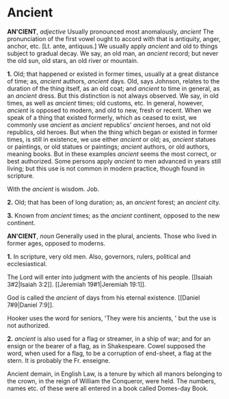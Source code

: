 # Ancient

**AN'CIENT**, _adjective_ Usually pronounced most anomalously, _ancient_ The pronunciation of the first vowel ought to accord with that is antiquity, anger, anchor, etc. \[Lt. ante, antiquus.\] We usually apply _ancient_ and old to things subject to gradual decay. We say, an old man, an _ancient_ record; but never the old sun, old stars, an old river or mountain.

**1.** Old; that happened or existed in former times, usually at a great distance of time; as, _ancient_ authors, _ancient_ days. Old, says Johnson, relates to the duration of the thing itself, as an old coat; and _ancient_ to time in general, as an _ancient_ dress. But this distinction is not always observed. We say, in old times, as well as _ancient_ times; old customs, etc. In general, however, _ancient_ is opposed to modern, and old to new, fresh or recent. When we speak of a thing that existed formerly, which as ceased to exist, we commonly use _ancient_ as _ancient_ republics' _ancient_ heroes, and not old republics, old heroes. But when the thing which began or existed in former times, is still in existence, we use either _ancient_ or old; as, _ancient_ statues or paintings, or old statues or paintings; _ancient_ authors, or old authors, meaning books. But in these examples _ancient_ seems the most correct, or best authorized. Some persons apply _ancient_ to men advanced in years still living; but this use is not common in modern practice, though found in scripture.

With the _ancient_ is wisdom. Job.

**2.** Old; that has been of long duration; as, an _ancient_ forest; an _ancient_ city.

**3.** Known from _ancient_ times; as the _ancient_ continent, opposed to the new continent.

**AN'CIENT**, _noun_ Generally used in the plural, ancients. Those who lived in former ages, opposed to moderns.

**1.** In scripture, very old men. Also, governors, rulers, political and ecclesiastical.

The Lord will enter into judgment with the ancients of his people. [[Isaiah 3#2|Isaiah 3:2]]. [[Jeremiah 19#1|Jeremiah 19:1]].

God is called the _ancient_ of days from his eternal existence. [[Daniel 7#9|Daniel 7:9]].

Hooker uses the word for seniors, 'They were his ancients, ' but the use is not authorized.

**2.** _ancient_ is also used for a flag or streamer, in a ship of war; and for an ensign or the bearer of a flag, as in Shakespeare. Cowel supposed the word, when used for a flag, to be a corruption of end-sheet, a flag at the stern. It is probably the Fr. enseigne.

Ancient demain, in English Law, is a tenure by which all manors belonging to the crown, in the reign of William the Conqueror, were held. The numbers, names etc. of these were all entered in a book called Domes-day Book.